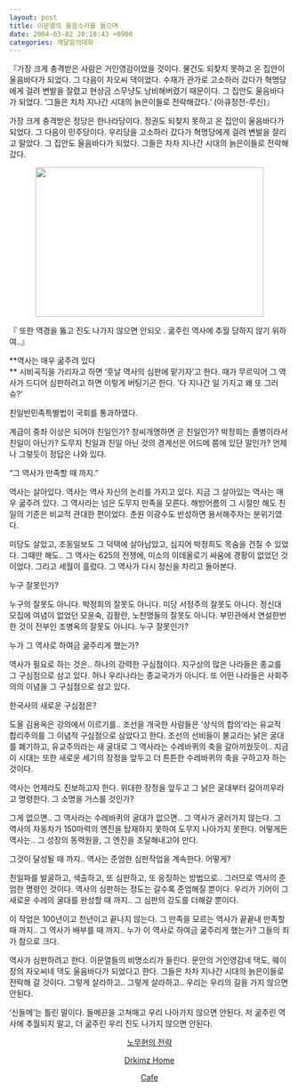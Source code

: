 ```yaml
---
layout: post
title: 이문열의 울음소리를 들으며
date: 2004-03-02 20:10:43 +0900
categories: 깨달음의대화
---
```

『가장 크게 충격받은 사람은 거인영감이었을 것이다. 물건도 되찾지 못하고 온 집안이 울음바다가 되었다. 그 다음이 자오씨 댁이었다. 수재가 관가로 고소하러 갔다가 혁명당에게 걸려 변발을 잘렸고 현상금 스무냥도 낭비해버렸기 때문이다. 그 집안도 울음바다가 되었다. ‘그들은 차차 지나간 시대의 늙은이들로 전락해갔다.’ (아큐정전-루신)』

가장 크게 충격받은 정당은 한나라당이다. 정권도 되찾지 못하고 온 집안이 울음바다가 되었다. 그 다음이 민주당이다. 우리당을 고소하러 갔다가 혁명당에게 걸려 변발을 잘리고 말았다. 그 집안도 울음바다가 되었다. 그들은 차차 지나간 시대의 늙은이들로 전락해 갔다.

<p align="center">
  <img src="http://drkimz.com/technote/board/KDR/upimg/1078224528.jpg" width="410" height="269" border="0" />
</p>

<p align="left">
  『 또한 역경을 뚫고 진도 나가지 않으면 안되오 . 굶주린 역사에 추월 당하지 않기 위하여..』
</p>

**역사는 매우 굶주려 있다  
** 시비곡직을 가리자고 하면 ‘훗날 역사의 심판에 맡기자’고 한다. 때가 무르익어 그 역사가 드디어 심판하려고 하면 이렇게 버팅기곤 한다. ‘다 지나간 일 가지고 왜 또 그러슈?’

친일반민족특별법이 국회를 통과하였다. 

계급이 중좌 이상은 되어야 친일인가? 창씨개명하면 곧 친일인가? 박정희는 졸병이라서 친일이 아닌가? 도무지 친일과 친일 아닌 것의 경계선은 어드메 쯤에 있단 말인가? 언제나 그렇듯이 정답은 나와 있다. 

“그 역사가 만족할 때 까지.” 

역사는 살아있다. 역사는 역사 자신의 논리를 가지고 있다. 지금 그 살아있는 역사는 매우 굶주려 있다. 그 역사라는 넘은 도무지 만족을 모른다. 해방어름의 그 시절만 해도 친일의 기준은 비교적 관대한 편이었다. 춘원 이광수도 반성하면 용서해주자는 분위기였다.

미당도 살았고, 조동일보도 그 덕택에 살아남았고, 심지어 박정희도 목숨을 건질 수 있었다. 그때만 해도.. 그 역사는 625의 전쟁에, 미소의 이데올로기 싸움에 경황이 없었던 것이었다. 그리고 세월이 흘렀다. 그 역사가 다시 정신을 차리고 돌아본다. 

누구 잘못인가?

누구의 잘못도 아니다. 박정희의 잘못도 아니다. 미당 서정주의 잘못도 아니다. 정신대 모집에 여념이 없었던 모윤숙, 김활란, 노천명들의 잘못도 아니다. 부민관에서 연설한번 한 것이 전부인 조병옥의 잘못도 아니다. 누구 잘못인가? 

누가 그 역사로 하여금 굶주리게 했는가?

역사가 필요로 하는 것은.. 하나의 강력한 구심점이다. 지구상의 많은 나라들은 종교를 그 구심점으로 삼고 있다. 허나 우리나라는 종교국가가 아니다. 또 어떤 나라들은 사회주의의 이념을 그 구심점으로 삼고 있다. 

한국사의 새로운 구심점은? 

도올 김용옥은 강의에서 이르기를.. 조선을 개국한 사람들은 ‘상식의 합의’라는 유교적 합리주의를 그 이념적 구심점으로 삼았다고 한다. 조선의 선비들이 불교라는 낡은 굴대를 폐기하고, 유교주의라는 새 굴대로 그 역사라는 수레바퀴의 축을 갈아끼웠듯이.. 지금 이 시대는 또한 새로운 세기의 장정을 앞두고 더 튼튼한 수레바퀴의 축을 구하고자 하는 것이다. 

역사는 언제라도 진보하고자 한다. 위대한 장정을 앞두고 그 낡은 굴대부터 갈아끼우라고 명령한다. 그 소명을 거스를 것인가?

그게 없으면.. 그 역사라는 수레바퀴의 굴대가 없으면.. 그 역사가 굴러가지 않는다. 그 역사의 자동차가 150마력의 엔진을 탑재하지 못하여 도무지 나아가지 못한다. 어떻게든 역사는.. 그 성장의 동력원을, 그 엔진을 조달해내고야 만다. 

그것이 달성될 때 까지.. 역사는 준엄한 심판작업을 계속한다. 어떻게?

친일파를 발굴하고, 색출하고, 또 심판하고, 또 응징하는 방법으로.. 그러므로 역사의 준엄한 명령인 것이다. 역사의 심판하는 정도는 갈수록 준엄해질 뿐이다. 우리가 기어이 그 새로운 수레의 굴대를 완성할 때 까지.. 그 심판의 강도를 더해갈 뿐이다. 

이 작업은 100년이고 천년이고 끝나지 않는다. 그 만족을 모르는 역사가 끝끝내 만족할 때 까지.. 그 역사가 배부를 때 까지.. 누가 이 역사로 하여금 굶주리게 했는가? 그들의 죄가 참으로 크다. 

역사가 심판하려고 한다. 이문열들의 비명소리가 들린다. 문안의 거인영감네 댁도, 웨이장의 자오씨네 댁도 울음바다가 되었다고 한다. 그들은 차차 지나간 시대의 늙은이들로 전락해 갈 것이다. 그렇게 살라하고.. 그렇게 살라하고.. 우리는 우리의 길을 가지 않으면 안된다. 

‘신들메’는 틀린 말이다. 들메끈을 고쳐매고 우리 나아가지 않으면 안된다. 저 굶주린 역사에 추월되지 말고, 더 굶주린 우리 진도 나가지 않으면 안된다. 



<p align="center">
  <a href="http://drkimz.com/technote/main.cgi?board=kimgu" target="new">노무현의 전략</a>
</p>

<p align="center">
  <a href="http:///" target="new">Drkimz Home</a>
</p>

<p align="center">
  <a href="http://cafe.daum.net/drkims" target="new">Cafe</a>
</p>